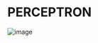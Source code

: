 # PERCEPTRON

![image](https://user-images.githubusercontent.com/75880387/209323530-16491e67-99f4-44db-8282-449e25782cd2.png)
